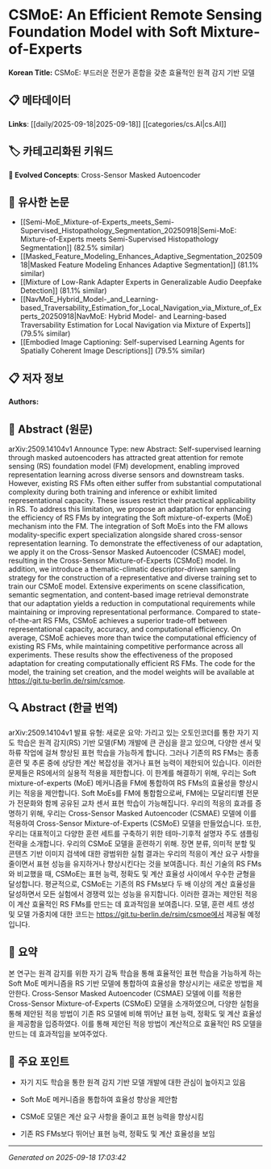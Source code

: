 
# CSMoE: An Efficient Remote Sensing Foundation Model with Soft Mixture-of-Experts

**Korean Title:** CSMoE: 부드러운 전문가 혼합을 갖춘 효율적인 원격 감지 기반 모델

## 📋 메타데이터

**Links**: [[daily/2025-09-18|2025-09-18]] [[categories/cs.AI|cs.AI]]

## 🏷️ 카테고리화된 키워드
**🚀 Evolved Concepts**: Cross-Sensor Masked Autoencoder

## 🔗 유사한 논문
- [[Semi-MoE_Mixture-of-Experts_meets_Semi-Supervised_Histopathology_Segmentation_20250918|Semi-MoE: Mixture-of-Experts meets Semi-Supervised Histopathology Segmentation]] (82.5% similar)
- [[Masked_Feature_Modeling_Enhances_Adaptive_Segmentation_20250918|Masked Feature Modeling Enhances Adaptive Segmentation]] (81.1% similar)
- [[Mixture of Low-Rank Adapter Experts in Generalizable Audio Deepfake Detection]] (81.1% similar)
- [[NavMoE_Hybrid_Model-_and_Learning-based_Traversability_Estimation_for_Local_Navigation_via_Mixture_of_Experts_20250918|NavMoE: Hybrid Model- and Learning-based Traversability Estimation for Local Navigation via Mixture of Experts]] (79.5% similar)
- [[Embodied Image Captioning: Self-supervised Learning Agents for Spatially Coherent Image Descriptions]] (79.5% similar)

## 📋 저자 정보

**Authors:** 

## 📄 Abstract (원문)

arXiv:2509.14104v1 Announce Type: new 
Abstract: Self-supervised learning through masked autoencoders has attracted great attention for remote sensing (RS) foundation model (FM) development, enabling improved representation learning across diverse sensors and downstream tasks. However, existing RS FMs often either suffer from substantial computational complexity during both training and inference or exhibit limited representational capacity. These issues restrict their practical applicability in RS. To address this limitation, we propose an adaptation for enhancing the efficiency of RS FMs by integrating the Soft mixture-of-experts (MoE) mechanism into the FM. The integration of Soft MoEs into the FM allows modality-specific expert specialization alongside shared cross-sensor representation learning. To demonstrate the effectiveness of our adaptation, we apply it on the Cross-Sensor Masked Autoencoder (CSMAE) model, resulting in the Cross-Sensor Mixture-of-Experts (CSMoE) model. In addition, we introduce a thematic-climatic descriptor-driven sampling strategy for the construction of a representative and diverse training set to train our CSMoE model. Extensive experiments on scene classification, semantic segmentation, and content-based image retrieval demonstrate that our adaptation yields a reduction in computational requirements while maintaining or improving representational performance. Compared to state-of-the-art RS FMs, CSMoE achieves a superior trade-off between representational capacity, accuracy, and computational efficiency. On average, CSMoE achieves more than twice the computational efficiency of existing RS FMs, while maintaining competitive performance across all experiments. These results show the effectiveness of the proposed adaptation for creating computationally efficient RS FMs. The code for the model, the training set creation, and the model weights will be available at https://git.tu-berlin.de/rsim/csmoe.

## 🔍 Abstract (한글 번역)

arXiv:2509.14104v1 발표 유형: 새로운
요약: 가리고 있는 오토인코더를 통한 자기 지도 학습은 원격 감지(RS) 기반 모델(FM) 개발에 큰 관심을 끌고 있으며, 다양한 센서 및 하류 작업에 걸쳐 향상된 표현 학습을 가능하게 합니다. 그러나 기존의 RS FMs는 종종 훈련 및 추론 중에 상당한 계산 복잡성을 겪거나 표현 능력이 제한되어 있습니다. 이러한 문제들은 RS에서의 실용적 적용을 제한합니다. 이 한계를 해결하기 위해, 우리는 Soft mixture-of-experts (MoE) 메커니즘을 FM에 통합하여 RS FMs의 효율성을 향상시키는 적응을 제안합니다. Soft MoEs를 FM에 통합함으로써, FM에는 모달리티별 전문가 전문화와 함께 공유된 교차 센서 표현 학습이 가능해집니다. 우리의 적응의 효과를 증명하기 위해, 우리는 Cross-Sensor Masked Autoencoder (CSMAE) 모델에 이를 적용하여 Cross-Sensor Mixture-of-Experts (CSMoE) 모델을 만들었습니다. 또한, 우리는 대표적이고 다양한 훈련 세트를 구축하기 위한 테마-기후적 설명자 주도 샘플링 전략을 소개합니다. 우리의 CSMoE 모델을 훈련하기 위해. 장면 분류, 의미적 분할 및 콘텐츠 기반 이미지 검색에 대한 광범위한 실험 결과는 우리의 적응이 계산 요구 사항을 줄이면서 표현 성능을 유지하거나 향상시킨다는 것을 보여줍니다. 최신 기술의 RS FMs와 비교했을 때, CSMoE는 표현 능력, 정확도 및 계산 효율성 사이에서 우수한 균형을 달성합니다. 평균적으로, CSMoE는 기존의 RS FMs보다 두 배 이상의 계산 효율성을 달성하면서 모든 실험에서 경쟁력 있는 성능을 유지합니다. 이러한 결과는 제안된 적응이 계산 효율적인 RS FMs를 만드는 데 효과적임을 보여줍니다. 모델, 훈련 세트 생성 및 모델 가중치에 대한 코드는 https://git.tu-berlin.de/rsim/csmoe에서 제공될 예정입니다.

## 📝 요약

본 연구는 원격 감지를 위한 자기 감독 학습을 통해 효율적인 표현 학습을 가능하게 하는 Soft MoE 메커니즘을 RS 기반 모델에 통합하여 효율성을 향상시키는 새로운 방법을 제안한다. Cross-Sensor Masked Autoencoder (CSMAE) 모델에 이를 적용한 Cross-Sensor Mixture-of-Experts (CSMoE) 모델을 소개하였으며, 다양한 실험을 통해 제안된 적응 방법이 기존 RS 모델에 비해 뛰어난 표현 능력, 정확도 및 계산 효율성을 제공함을 입증하였다. 이를 통해 제안된 적응 방법이 계산적으로 효율적인 RS 모델을 만드는 데 효과적임을 보여주었다.

## 🎯 주요 포인트

- 자기 지도 학습을 통한 원격 감지 기반 모델 개발에 대한 관심이 높아지고 있음

- Soft MoE 메커니즘을 통합하여 효율성 향상을 제안함

- CSMoE 모델은 계산 요구 사항을 줄이고 표현 능력을 향상시킴

- 기존 RS FMs보다 뛰어난 표현 능력, 정확도 및 계산 효율성을 보임

---

*Generated on 2025-09-18 17:03:42*